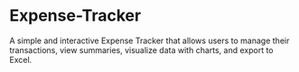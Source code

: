 # Expense-Tracker
A simple and interactive Expense Tracker that allows users to manage their transactions, view summaries, visualize data with charts, and export to Excel.
